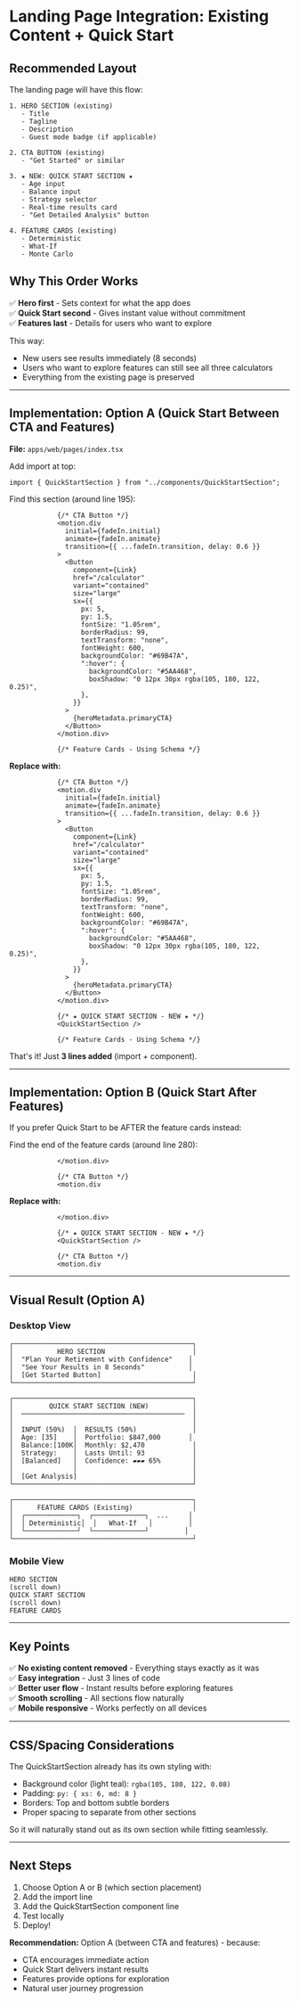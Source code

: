 # Landing Page Integration: Existing Content + Quick Start

## Recommended Layout

The landing page will have this flow:

```
1. HERO SECTION (existing)
   - Title
   - Tagline
   - Description
   - Guest mode badge (if applicable)

2. CTA BUTTON (existing)
   - "Get Started" or similar

3. ★ NEW: QUICK START SECTION ★
   - Age input
   - Balance input
   - Strategy selector
   - Real-time results card
   - "Get Detailed Analysis" button

4. FEATURE CARDS (existing)
   - Deterministic
   - What-If
   - Monte Carlo

```

## Why This Order Works

✅ **Hero first** - Sets context for what the app does  
✅ **Quick Start second** - Gives instant value without commitment  
✅ **Features last** - Details for users who want to explore  

This way:
- New users see results immediately (8 seconds)
- Users who want to explore features can still see all three calculators
- Everything from the existing page is preserved

---

## Implementation: Option A (Quick Start Between CTA and Features)

**File:** `apps/web/pages/index.tsx`

Add import at top:
```tsx
import { QuickStartSection } from "../components/QuickStartSection";
```

Find this section (around line 195):
```tsx
            {/* CTA Button */}
            <motion.div
              initial={fadeIn.initial}
              animate={fadeIn.animate}
              transition={{ ...fadeIn.transition, delay: 0.6 }}
            >
              <Button
                component={Link}
                href="/calculator"
                variant="contained"
                size="large"
                sx={{
                  px: 5,
                  py: 1.5,
                  fontSize: "1.05rem",
                  borderRadius: 99,
                  textTransform: "none",
                  fontWeight: 600,
                  backgroundColor: "#69B47A",
                  ":hover": {
                    backgroundColor: "#5AA468",
                    boxShadow: "0 12px 30px rgba(105, 180, 122, 0.25)",
                  },
                }}
              >
                {heroMetadata.primaryCTA}
              </Button>
            </motion.div>

            {/* Feature Cards - Using Schema */}
```

**Replace with:**
```tsx
            {/* CTA Button */}
            <motion.div
              initial={fadeIn.initial}
              animate={fadeIn.animate}
              transition={{ ...fadeIn.transition, delay: 0.6 }}
            >
              <Button
                component={Link}
                href="/calculator"
                variant="contained"
                size="large"
                sx={{
                  px: 5,
                  py: 1.5,
                  fontSize: "1.05rem",
                  borderRadius: 99,
                  textTransform: "none",
                  fontWeight: 600,
                  backgroundColor: "#69B47A",
                  ":hover": {
                    backgroundColor: "#5AA468",
                    boxShadow: "0 12px 30px rgba(105, 180, 122, 0.25)",
                  },
                }}
              >
                {heroMetadata.primaryCTA}
              </Button>
            </motion.div>

            {/* ★ QUICK START SECTION - NEW ★ */}
            <QuickStartSection />

            {/* Feature Cards - Using Schema */}
```

That's it! Just **3 lines added** (import + component).

---

## Implementation: Option B (Quick Start After Features)

If you prefer Quick Start to be AFTER the feature cards instead:

Find the end of the feature cards (around line 280):
```tsx
            </motion.div>

            {/* CTA Button */}
            <motion.div
```

**Replace with:**
```tsx
            </motion.div>

            {/* ★ QUICK START SECTION - NEW ★ */}
            <QuickStartSection />

            {/* CTA Button */}
            <motion.div
```

---

## Visual Result (Option A)

### Desktop View
```
┌─────────────────────────────────────────────┐
│           HERO SECTION                      │
│  "Plan Your Retirement with Confidence"    │
│  "See Your Results in 8 Seconds"           │
│  [Get Started Button]                       │
└─────────────────────────────────────────────┘

┌─────────────────────────────────────────────┐
│         QUICK START SECTION (NEW)           │
│  ─────────────────────────────────────────  │
│                                             │
│  INPUT (50%)  │  RESULTS (50%)              │
│  Age: [35]    │  Portfolio: $847,000       │
│  Balance:[100K│  Monthly: $2,470            │
│  Strategy:    │  Lasts Until: 93            │
│  [Balanced]   │  Confidence: ▰▰▰ 65%        │
│               │                             │
│  [Get Analysis]                             │
└─────────────────────────────────────────────┘

┌─────────────────────────────────────────────┐
│      FEATURE CARDS (Existing)               │
│  ┌─────────────┐  ┌─────────────┐  ...     │
│  │ Deterministic│  │   What-If   │         │
│  └─────────────┘  └─────────────┘         │
└─────────────────────────────────────────────┘
```

### Mobile View
```
HERO SECTION
(scroll down)
QUICK START SECTION
(scroll down)
FEATURE CARDS
```

---

## Key Points

✅ **No existing content removed** - Everything stays exactly as it was  
✅ **Easy integration** - Just 3 lines of code  
✅ **Better user flow** - Instant results before exploring features  
✅ **Smooth scrolling** - All sections flow naturally  
✅ **Mobile responsive** - Works perfectly on all devices  

---

## CSS/Spacing Considerations

The QuickStartSection already has its own styling with:
- Background color (light teal): `rgba(105, 180, 122, 0.08)`
- Padding: `py: { xs: 6, md: 8 }`
- Borders: Top and bottom subtle borders
- Proper spacing to separate from other sections

So it will naturally stand out as its own section while fitting seamlessly.

---

## Next Steps

1. Choose Option A or B (which section placement)
2. Add the import line
3. Add the QuickStartSection component line
4. Test locally
5. Deploy!

**Recommendation:** Option A (between CTA and features) - because:
- CTA encourages immediate action
- Quick Start delivers instant results
- Features provide options for exploration
- Natural user journey progression
